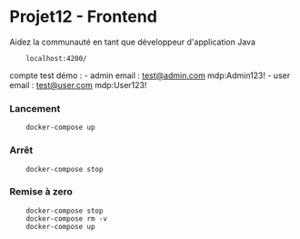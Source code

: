 # Projet12 - Frontend
Aidez la communauté en tant que développeur d'application Java

```
    localhost:4200/
```
compte test démo : 
    - admin 
        email : test@admin.com 
        mdp:Admin123!
    - user
        email : test@user.com 
        mdp:User123!

### Lancement

```
    docker-compose up
```

### Arrêt

```
    docker-compose stop
```

### Remise à zero

```
    docker-compose stop
    docker-compose rm -v
    docker-compose up
```




